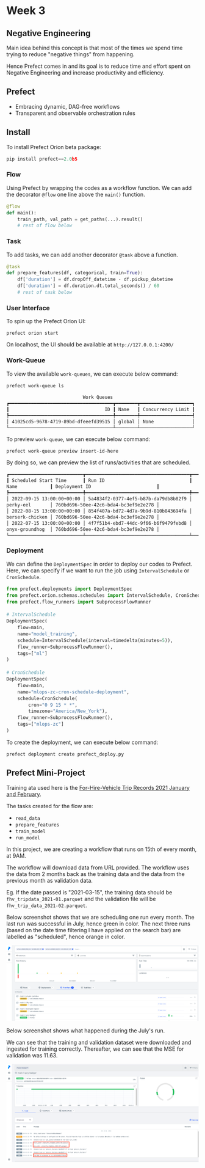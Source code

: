 # Week 3

## Negative Engineering
Main idea behind this concept is that most of the times we spend time trying to reduce "negative things" from happening. 

Hence Prefect comes in and its goal is to reduce time and effort spent on Negative Engineering and increase productivity and efficiency. 

## Prefect
- Embracing dynamic, DAG-free workflows
- Transparent and observable orchestration rules

## Install
To install Prefect Orion beta package:
```python
pip install prefect==2.0b5
```

### Flow
Using Prefect by wrapping the codes as a workflow function. We can add the decorator `@flow` one line above the `main()` function.
```python
@flow
def main():
    train_path, val_path = get_paths(...).result()
    # rest of flow below
```

### Task
To add tasks, we can add another decorator `@task` above a function.
```python
@task
def prepare_features(df, categorical, train=True):
    df['duration'] = df.dropOff_datetime - df.pickup_datetime
    df['duration'] = df.duration.dt.total_seconds() / 60
    # rest of task below
```

### User Interface
To spin up the Prefect Orion UI:
```
prefect orion start
```
On localhost, the UI should be available at `http://127.0.0.1:4200/`

### Work-Queue
To view the available `work-queues`, we can execute below command:

```
prefect work-queue ls
```

```
                            Work Queues                             
┏━━━━━━━━━━━━━━━━━━━━━━━━━━━━━━━━━━━━━━┳━━━━━━━━┳━━━━━━━━━━━━━━━━━━━┓
┃                                   ID ┃ Name   ┃ Concurrency Limit ┃
┡━━━━━━━━━━━━━━━━━━━━━━━━━━━━━━━━━━━━━━╇━━━━━━━━╇━━━━━━━━━━━━━━━━━━━┩
│ 41025cd5-9678-4719-89bd-dfeeefd39515 │ global │ None              │
└──────────────────────────────────────┴────────┴───────────────────┘
```


To preview `work-queue`, we can execute below command:
```
prefect work-queue preview insert-id-here
```
By doing so, we can preview the list of runs/activities that are scheduled. 

```
┏━━━━━━━━━━━━━━━━━━━━━━━━━━━┳━━━━━━━━━━━━━━━━━━━━━━━━━━━━━━━━━━━━━━┳━━━━━━━━━━━━━━━━━┳━━━━━━━━━━━━━━━━━━━━━━━━━━━━━━━━━━━━━━┓
┃ Scheduled Start Time      ┃ Run ID                               ┃ Name            ┃ Deployment ID                        ┃
┡━━━━━━━━━━━━━━━━━━━━━━━━━━━╇━━━━━━━━━━━━━━━━━━━━━━━━━━━━━━━━━━━━━━╇━━━━━━━━━━━━━━━━━╇━━━━━━━━━━━━━━━━━━━━━━━━━━━━━━━━━━━━━━┩
│ 2022-09-15 13:00:00+00:00 │ 5a4834f2-0377-4ef5-b87b-da79db8b82f9 │ perky-eel       │ 760bd696-50ee-42c6-bda4-bc3ef9e2e278 │
│ 2022-08-15 13:00:00+00:00 │ 854f407a-bd72-4d7a-9b9d-810b843694fa │ berserk-chicken │ 760bd696-50ee-42c6-bda4-bc3ef9e2e278 │
│ 2022-07-15 13:00:00+00:00 │ 4f7f51b4-ebd7-44dc-9f66-b6f9479febd8 │ onyx-groundhog  │ 760bd696-50ee-42c6-bda4-bc3ef9e2e278 │
└───────────────────────────┴──────────────────────────────────────┴─────────────────┴──────────────────────────────────────┘
```

### Deployment
We can define the `DeploymentSpec` in order to deploy our codes to Prefect. Here, we can specify if we want to run the job using `IntervalSchedule` or `CronSchedule`. 

```python
from prefect.deployments import DeploymentSpec
from prefect.orion.schemas.schedules import IntervalSchedule, CronSchedule
from prefect.flow_runners import SubprocessFlowRunner

# IntervalSchedule
DeploymentSpec(
    flow=main,
    name="model_training",
    schedule=IntervalSchedule(interval=timedelta(minutes=5)),
    flow_runner=SubprocessFlowRunner(),
    tags=["ml"]
)

# CronSchedule
DeploymentSpec(
    flow=main,
    name="mlops-zc-cron-schedule-deployment",
    schedule=CronSchedule(
        cron="0 9 15 * *",
        timezone="America/New_York"),
    flow_runner=SubprocessFlowRunner(),
    tags=["mlops-zc"]
)

```
To create the deployment, we can execute below command:

```
prefect deployment create prefect_deploy.py
```

## Prefect Mini-Project 
Training ata used here is the [For-Hire-Vehicle Trip Records 2021 January and February](https://d37ci6vzurychx.cloudfront.net/trip-data/fhv_tripdata_2021-01.parquet).

The tasks created for the flow are:
- `read_data`
- `prepare_features`
- `train_model`
- `run_model`

In this project, we are creating a workflow that runs on 15th of every month, at 9AM. 

The workflow will download data from URL provided. The workflow uses the data from 2 months back as the training data and the data from the previous month as validation data.

Eg. If the date passed is "2021-03-15", the training data should be `fhv_tripdata_2021-01.parquet` and the validation file will be `fhv_trip_data_2021-02.parquet`.

Below screenshot shows that we are scheduling one run every month. The last run was successful in July, hence green in color. The next three runs (based on the date time filtering I have applied on the search bar) are labelled as "scheduled", hence orange in color. 
<p align="center">
    <img src="prefect_a.png">
</p>

Below screenshot shows what happened during the July's run.

We can see that the training and validation dataset were downloaded and ingested for training correctly. Thereafter, we can see that the MSE for validation was 11.63. 

<p align="center">
    <img src="prefect_b.png">
</p>